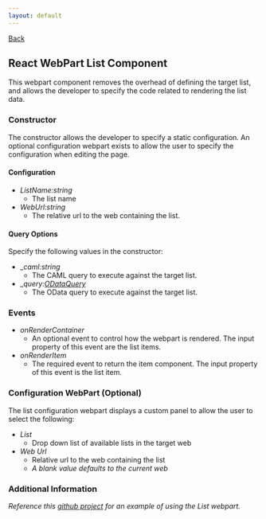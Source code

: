 ```yaml
---
layout: default
---
```

<div class="page-info" markdown="1">

[Back](/react)
## React WebPart List Component

</div>

This webpart component removes the overhead of defining the target list, and allows the developer to specify the code related to rendering the list data.

### Constructor
The constructor allows the developer to specify a static configuration. An optional configuration webpart exists to allow the user to specify the configuration when editing the page.

#### Configuration
* _ListName:string_
    * The list name
* _WebUrl:string_
    * The relative url to the web containing the list.

#### Query Options
Specify the following values in the constructor:
* __caml:string_
    * The CAML query to execute against the target list.
* __query:[ODataQuery](/development/odata)_
    * The OData query to execute against the target list.

### Events
* _onRenderContainer_
    * An optional event to control how the webpart is rendered. The input property of this event are the list items.
* _onRenderItem_
    * The required event to return the item component. The input property of this event is the list item.

### Configuration WebPart (Optional)
The list configuration webpart displays a custom panel to allow the user to select the following:
* _List_
    * Drop down list of available lists in the target web
* _Web Url_
    * Relative url to the web containing the list
    * _A blank value defaults to the current web_

### Additional Information
_Reference this [github project](https://github.com/gunjandatta/sprest-webparts/tree/master/src/list) for an example of using the List webpart._